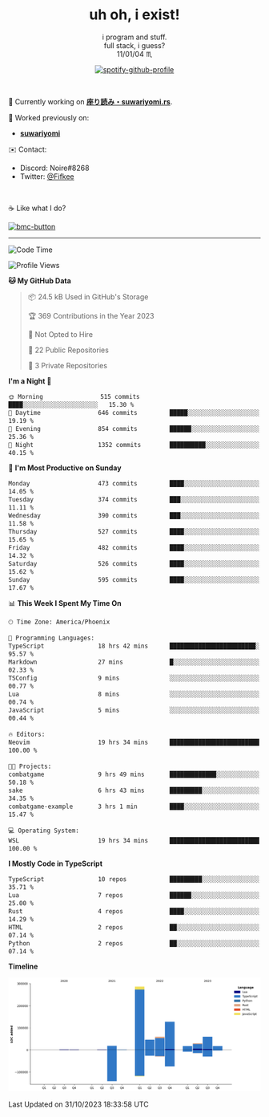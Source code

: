 <!--
**Nowaaru/nowaaru** is a ✨ _special_ ✨ repository because its `README.md` (this file) appears on your GitHub profile.

Here are some ideas to get you started:

- 🔭 I’m currently working on ...
- 🌱 I’m currently learning ...
- 👯 I’m looking to collaborate on ...
- 🤔 I’m looking for help with ...
- 💬 Ask me about ...
- 📫 How to reach me: ...
- 😄 Pronouns: ...
- ⚡ Fun fact: ...
-->

<h1 align="center"> uh oh, i exist!</h1>

<p align="center">
  i program and stuff.<br/>
  full stack, i guess?<br/>
  11/01/04 ♏ 
</p>

<!--
<p align="center">
╭──────────────────────────╮<br/>
│                        <a href="https://open.spotify.com/track/5iY3ZEHlQGFosdnROBDIg7?si=d7fd7fe8c7a747a1">Lavender</a>                      │<br/>
│               <a href="https://open.spotify.com/artist/6oeSQ4qmDQ7n89Rdt6tLLn?si=2773a05ce8b94a6c"><code>Rav</code></a>, <a href="https://open.spotify.com/artist/3vxcGARzVb3sETtt0Jxp7v?si=a4d26afacb46454f"><code>Kill Bill: The Rapper</code></a>               │<br/>
│             00:29 <a href="https://www.youtube.com/watch?v=dQw4w9WgXcQ">━━⬤</a>─────── 02:19              │<br/>
╰──────────────────────────╯<br/>
</p>
-->

<div align="center">

[![spotify-github-profile](https://spotify-github-profile.vercel.app/api/view?uid=fifkee&cover_image=true&theme=novatorem&bar_color=53b14f&bar_color_cover=true)](https://spotify-github-profile.vercel.app/api/view?uid=fifkee&redirect=true)

</div>
<br />

🦀 Currently working on **[座り読み・suwariyomi.rs](https://github.com/Nowaaru/suwariyomi.rs)**.

💫 Worked previously on: 
- **[suwariyomi](https://github.com/Nowaaru/suwariyomi)**



✉️ Contact:
- Discord: Noire#8268
- Twitter: <a href=https://twitter.com/@Fifkee>@Fifkee</a>

<br />

☕ Like what I do?

<a href="https://www.buymeacoffee.com/noire">
<img width="136" alt="bmc-button" src="https://user-images.githubusercontent.com/16274568/185726271-65d08167-e68c-49b1-bc12-8813b73cf0c0.png"></a>


---

<!--START_SECTION:waka-->
![Code Time](http://img.shields.io/badge/Code%20Time-685%20hrs%206%20mins-blue)

![Profile Views](http://img.shields.io/badge/Profile%20Views-1-blue)

**🐱 My GitHub Data** 

> 📦 24.5 kB Used in GitHub's Storage 
 > 
> 🏆 369 Contributions in the Year 2023
 > 
> 🚫 Not Opted to Hire
 > 
> 📜 22 Public Repositories 
 > 
> 🔑 3 Private Repositories 
 > 
**I'm a Night 🦉** 

```text
🌞 Morning                515 commits         ████░░░░░░░░░░░░░░░░░░░░░   15.30 % 
🌆 Daytime                646 commits         █████░░░░░░░░░░░░░░░░░░░░   19.19 % 
🌃 Evening                854 commits         ██████░░░░░░░░░░░░░░░░░░░   25.36 % 
🌙 Night                  1352 commits        ██████████░░░░░░░░░░░░░░░   40.15 % 
```
📅 **I'm Most Productive on Sunday** 

```text
Monday                   473 commits         ████░░░░░░░░░░░░░░░░░░░░░   14.05 % 
Tuesday                  374 commits         ███░░░░░░░░░░░░░░░░░░░░░░   11.11 % 
Wednesday                390 commits         ███░░░░░░░░░░░░░░░░░░░░░░   11.58 % 
Thursday                 527 commits         ████░░░░░░░░░░░░░░░░░░░░░   15.65 % 
Friday                   482 commits         ████░░░░░░░░░░░░░░░░░░░░░   14.32 % 
Saturday                 526 commits         ████░░░░░░░░░░░░░░░░░░░░░   15.62 % 
Sunday                   595 commits         ████░░░░░░░░░░░░░░░░░░░░░   17.67 % 
```


📊 **This Week I Spent My Time On** 

```text
🕑︎ Time Zone: America/Phoenix

💬 Programming Languages: 
TypeScript               18 hrs 42 mins      ████████████████████████░   95.57 % 
Markdown                 27 mins             █░░░░░░░░░░░░░░░░░░░░░░░░   02.33 % 
TSConfig                 9 mins              ░░░░░░░░░░░░░░░░░░░░░░░░░   00.77 % 
Lua                      8 mins              ░░░░░░░░░░░░░░░░░░░░░░░░░   00.74 % 
JavaScript               5 mins              ░░░░░░░░░░░░░░░░░░░░░░░░░   00.44 % 

🔥 Editors: 
Neovim                   19 hrs 34 mins      █████████████████████████   100.00 % 

🐱‍💻 Projects: 
combatgame               9 hrs 49 mins       █████████████░░░░░░░░░░░░   50.18 % 
sake                     6 hrs 43 mins       █████████░░░░░░░░░░░░░░░░   34.35 % 
combatgame-example       3 hrs 1 min         ████░░░░░░░░░░░░░░░░░░░░░   15.47 % 

💻 Operating System: 
WSL                      19 hrs 34 mins      █████████████████████████   100.00 % 
```

**I Mostly Code in TypeScript** 

```text
TypeScript               10 repos            █████████░░░░░░░░░░░░░░░░   35.71 % 
Lua                      7 repos             ██████░░░░░░░░░░░░░░░░░░░   25.00 % 
Rust                     4 repos             ████░░░░░░░░░░░░░░░░░░░░░   14.29 % 
HTML                     2 repos             ██░░░░░░░░░░░░░░░░░░░░░░░   07.14 % 
Python                   2 repos             ██░░░░░░░░░░░░░░░░░░░░░░░   07.14 % 
```



**Timeline**

![Lines of Code chart](https://raw.githubusercontent.com/Nowaaru/Nowaaru/main/assets/bar_graph.png)


 Last Updated on 31/10/2023 18:33:58 UTC
<!--END_SECTION:waka-->

<!--
[![Nowaaru's GitHub stats](https://github-readme-stats.vercel.app/api?username=Nowaaru&theme=dracula&show_icons=true)](https://github.com/anuraghazra/github-readme-stats)

[![Top Langs](https://github-readme-stats.vercel.app/api/top-langs/?username=Nowaaru&layout=compact&theme=dracula)](https://github.com/anuraghazra/github-readme-stats)
-->
